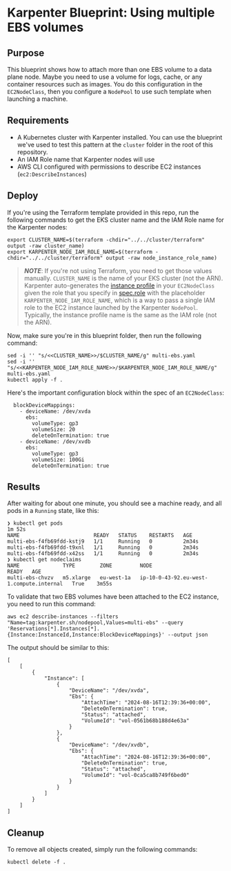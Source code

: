 # Karpenter Blueprint: Using multiple EBS volumes

## Purpose
This blueprint shows how to attach more than one EBS volume to a data plane node. Maybe you need to use a volume for logs, cache, or any container resources such as images. You do this configuration in the `EC2NodeClass`, then you configure a `NodePool` to use such template when launching a machine. 

## Requirements

* A Kubernetes cluster with Karpenter installed. You can use the blueprint we've used to test this pattern at the `cluster` folder in the root of this repository.
* An IAM Role name that Karpenter nodes will use
* AWS CLI configured with permissions to describe EC2 instances (`ec2:DescribeInstances`)

## Deploy

If you're using the Terraform template provided in this repo, run the following commands to get the EKS cluster name and the IAM Role name for the Karpenter nodes:

```
export CLUSTER_NAME=$(terraform -chdir="../../cluster/terraform" output -raw cluster_name)
export KARPENTER_NODE_IAM_ROLE_NAME=$(terraform -chdir="../../cluster/terraform" output -raw node_instance_role_name)
```

> ***NOTE***: If you're not using Terraform, you need to get those values manually. `CLUSTER_NAME` is the name of your EKS cluster (not the ARN). Karpenter auto-generates the [instance profile](https://docs.aws.amazon.com/IAM/latest/UserGuide/id_roles_use_switch-role-ec2_instance-profiles) in your `EC2NodeClass` given the role that you specify in [spec.role](https://karpenter.sh/preview/concepts/nodeclasses/) with the placeholder `KARPENTER_NODE_IAM_ROLE_NAME`, which is a way to pass a single IAM role to the EC2 instance launched by the Karpenter `NodePool`. Typically, the instance profile name is the same as the IAM role (not the ARN).

Now, make sure you're in this blueprint folder, then run the following command:

```
sed -i '' "s/<<CLUSTER_NAME>>/$CLUSTER_NAME/g" multi-ebs.yaml
sed -i '' "s/<<KARPENTER_NODE_IAM_ROLE_NAME>>/$KARPENTER_NODE_IAM_ROLE_NAME/g" multi-ebs.yaml
kubectl apply -f .
```

Here's the important configuration block within the spec of an `EC2NodeClass`: 

```
  blockDeviceMappings:
    - deviceName: /dev/xvda
      ebs:
        volumeType: gp3
        volumeSize: 20
        deleteOnTermination: true
    - deviceName: /dev/xvdb
      ebs:
        volumeType: gp3
        volumeSize: 100Gi
        deleteOnTermination: true
```

## Results
After waiting for about one minute, you should see a machine ready, and all pods in a `Running` state, like this:

```
❯ kubectl get pods                                                                                                             1m 52s
NAME                        READY   STATUS    RESTARTS   AGE
multi-ebs-f4fb69fdd-kstj9   1/1     Running   0          2m34s
multi-ebs-f4fb69fdd-t9xnl   1/1     Running   0          2m34s
multi-ebs-f4fb69fdd-x42ss   1/1     Running   0          2m34s
❯ kubectl get nodeclaims
NAME              TYPE        ZONE         NODE                                       READY   AGE
multi-ebs-chvzv   m5.xlarge   eu-west-1a   ip-10-0-43-92.eu-west-1.compute.internal   True    3m55s
```

To validate that two EBS volumes have been attached to the EC2 instance, you need to run this command:

```
aws ec2 describe-instances --filters "Name=tag:karpenter.sh/nodepool,Values=multi-ebs" --query 'Reservations[*].Instances[*].{Instance:InstanceId,Instance:BlockDeviceMappings}' --output json
```

The output should be similar to this:

```
[
    [
        {
            "Instance": [
                {
                    "DeviceName": "/dev/xvda",
                    "Ebs": {
                        "AttachTime": "2024-08-16T12:39:36+00:00",
                        "DeleteOnTermination": true,
                        "Status": "attached",
                        "VolumeId": "vol-0561b68b188d4e63a"
                    }
                },
                {
                    "DeviceName": "/dev/xvdb",
                    "Ebs": {
                        "AttachTime": "2024-08-16T12:39:36+00:00",
                        "DeleteOnTermination": true,
                        "Status": "attached",
                        "VolumeId": "vol-0ca5ca8b749f6bed0"
                    }
                }
            ]
        }
    ]
]
```

## Cleanup
To remove all objects created, simply run the following commands:

```
kubectl delete -f .
```